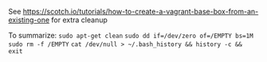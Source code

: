 See https://scotch.io/tutorials/how-to-create-a-vagrant-base-box-from-an-existing-one for extra cleanup

To summarize:
`sudo apt-get clean`
`sudo dd if=/dev/zero of=/EMPTY bs=1M`
`sudo rm -f /EMPTY`
`cat /dev/null > ~/.bash_history && history -c && exit`
